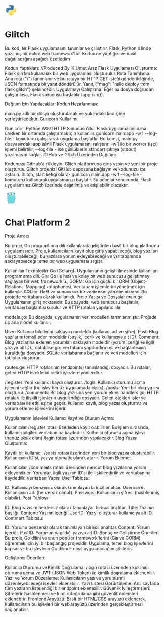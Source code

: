   <a href="https://www.python.org" target="_blank" rel="noreferrer"> 
        <img src="https://raw.githubusercontent.com/devicons/devicon/master/icons/python/python-original.svg" alt="python" width="40" height="40"/> 
    </a> <br>
    <h1>Glitch</h1>
    
Bu kod, bir Flask uygulamasını tanımlar ve çalıştırır. Flask, Python dilinde yazılmış bir mikro web framework'tür. Kodun ne yaptığını ve nasıl dağıtılacağını aşağıda özetledim:

Kodun Yaptıkları:
//Produced By. K.Umut Araz
Flask Uygulaması Oluşturma:
Flask sınıfını kullanarak bir web uygulaması oluşturulur.
Rota Tanımlama:
Ana rota ("/") tanımlanır ve bu rotaya bir HTTP GET isteği gönderildiğinde, JSON formatında bir yanıt döndürülür. Yanıt, {"msg": "hello deploy from flask glitch"} şeklindedir.
Uygulamayı Çalıştırma:
Eğer bu dosya doğrudan çalıştırılırsa, Flask sunucusu başlatılır (app.run()).

Dağıtım İçin Yapılacaklar:
Kodun Hazırlanması:


main.py adlı bir dosya oluşturulacak ve yukarıdaki kod içine yerleştirilecektir.
Gunicorn Kullanımı:

Gunicorn, Python WSGI HTTP Sunucusu'dur. Flask uygulamasını daha üretken bir ortamda çalıştırmak için kullanılır.
gunicorn main:app -w 1 --log-file - komutunu çalıştırarak uygulama başlatılır. Bu komut, main.py dosyasındaki app isimli Flask uygulamasını çalıştırır. -w 1 ile bir worker (işçi) işlemi belirtilir, --log-file - ise günlüklerin standart çıktıya (stdout) yazılmasını sağlar.
GitHub ve Glitch Üzerinden Dağıtım:

Kodunuzu GitHub'a yükleyin.
Glitch platformuna giriş yapın ve yeni bir proje oluşturun.
Glitch projenizi GitHub deposuna bağlayın ve kodunuzu içe aktarın.
Glitch, start betiği olarak gunicorn main:app -w 1 --log-file - komutunu kullanarak uygulamanızı başlatır.
Bu adımlar sonucunda, Flask uygulamanız Glitch üzerinde dağıtılmış ve erişilebilir olacaktır.



 <a href="https://golang.org/" target="_blank" rel="noreferrer"> 
        <img src="https://raw.githubusercontent.com/devicons/devicon/master/icons/go/go-original.svg" alt="golang" width="40" height="40"/> 
    </a>
    <h1>Chat Platform 2</h1>
    Proje Amacı
  
  
Bu proje, Go programlama dili kullanılarak geliştirilen basit bir blog platformu uygulamasıdır. Proje, kullanıcıların kayıt olup giriş yapabileceği, blog yazıları oluşturabileceği, bu yazılara yorum ekleyebileceği ve veritabanında saklayabileceği temel bir web uygulaması sağlar.

Kullanılan Teknolojiler
Go (Golang): Uygulamanın geliştirilmesinde kullanılan programlama dili.
Gin: Go ile hızlı ve kolay bir web sunucusu geliştirmeyi sağlayan bir web framework’ü.,
GORM: Go için güçlü bir ORM (Object-Relational Mapping) kütüphanesi. Veritabanı işlemlerini yönetmek için kullanılır.
SQLite: Hafif ve sunucusuz bir veritabanı yönetim sistemi. Bu projede veritabanı olarak kullanıldı.
Proje Yapısı ve Dosyalar
main.go: Uygulamanın giriş noktasıdır. Bu dosyada, web sunucusu başlatılır, veritabanı bağlantısı kurulur ve HTTP rotaları yapılandırılır.

models.go: Bu dosyada, uygulamanın veri modelleri tanımlanmıştır. Projede üç ana model kullanılır:


User: Kullanıcı bilgilerini saklayan modeldir (kullanıcı adı ve şifre).
Post: Blog yazılarını temsil eden modeldir (başlık, içerik ve kullanıcıya ait ID).
Comment: Blog yazılarına eklenen yorumları saklayan modeldir (yorum içeriği ve ilgili yazıya ait ID).,
database.go: Veritabanı yapılandırması ve bağlantısının kurulduğu dosyadır. SQLite veritabanına bağlanır ve veri modelleri için tablolar oluşturur.

routes.go: HTTP rotalarının (endpoints) tanımlandığı dosyadır. Bu rotalar, gelen HTTP isteklerini belirli işlevlere yönlendirir.

/register: Yeni kullanıcı kaydı oluşturur.
/login: Kullanıcı oturumu açma işlevini sağlar (bu işlev henüz uygulamada eksik).
/posts: Yeni bir blog yazısı oluşturur.
/comments: Bir blog yazısına yeni yorum ekler.
handlers.go: HTTP rotaları ile ilişkili işlevlerin uygulandığı dosyadır. Gelen istekleri işler ve veritabanı ile etkileşime geçer. Kullanıcı kaydı, blog yazısı oluşturma ve yorum ekleme işlevlerini içerir.

Uygulamanın İşlevleri
Kullanıcı Kayıt ve Oturum Açma:

Kullanıcılar /register rotası üzerinden kayıt olabilirler. Bu işlem sırasında, kullanıcı bilgileri veritabanına kaydedilir.
Kullanıcı oturumu açma işlevi (henüz eksik olan) /login rotası üzerinden yapılacaktır.
Blog Yazısı Oluşturma:

Kayıtlı bir kullanıcı, /posts rotası üzerinden yeni bir blog yazısı oluşturabilir. Kullanıcının ID'si, yazıya otomatik olarak atanır.
Yorum Ekleme:

Kullanıcılar, /comments rotası üzerinden mevcut blog yazılarına yorum ekleyebilirler. Yorumlar, ilgili yazının ID'si ile ilişkilendirilir ve veritabanına kaydedilir.
Veritabanı Yapısı
User Tablosu:

ID: Kullanıcıyı benzersiz olarak tanımlayan birincil anahtar.
Username: Kullanıcının adı (benzersiz olmalı).
Password: Kullanıcının şifresi (hashlenmiş olabilir).
Post Tablosu:

ID: Blog yazısını benzersiz olarak tanımlayan birincil anahtar.
Title: Yazının başlığı.
Content: Yazının içeriği.
UserID: Yazıyı oluşturan kullanıcıya ait ID.
Comment Tablosu:

ID: Yorumu benzersiz olarak tanımlayan birincil anahtar.
Content: Yorum içeriği.
PostID: Yorumun yapıldığı yazıya ait ID.
Sonuç ve Geliştirme Önerileri
Bu proje, Go dilini ve onun popüler framework'lerini (Gin ve GORM) öğrenmek için iyi bir başlangıç projesidir. Uygulama, temel blog işlevlerini kapsar ve bu işlevlerin Go dilinde nasıl uygulanacağını gösterir.

Geliştirme Önerileri:

Kullanıcı Oturumu ve Kimlik Doğrulama: /login rotası üzerinden kullanıcı oturumu açma ve JWT (JSON Web Token) ile kimlik doğrulama eklenebilir.
Yazı ve Yorum Düzenleme: Kullanıcıların yazı ve yorumlarını düzenleyebileceği işlevler eklenebilir.
Yazı Listesi Görüntüleme: Ana sayfada tüm yazıların listelendiği bir endpoint eklenebilir.
Güvenlik İyileştirmeleri: Şifrelerin hashlenmesi ve kimlik doğrulama gibi güvenlik önlemleri eklenebilir.
Frontend Arayüzü: Basit bir HTML/CSS arayüzü eklenerek, kullanıcıların bu işlevleri bir web arayüzü üzerinden gerçekleştirmesi sağlanabilir.

